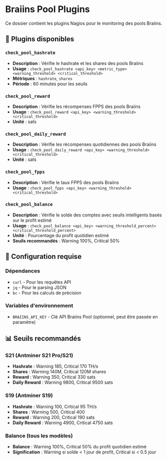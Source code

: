 # Braiins Pool Plugins

Ce dossier contient les plugins Nagios pour le monitoring des pools Braiins.

## 📁 Plugins disponibles

### `check_pool_hashrate`
- **Description** : Vérifie le hashrate et les shares des pools Braiins
- **Usage** : `check_pool_hashrate <api_key> <metric_type> <warning_threshold> <critical_threshold>`
- **Métriques** : `hashrate`, `shares`
- **Période** : 60 minutes pour les seuils

### `check_pool_reward`
- **Description** : Vérifie les récompenses FPPS des pools Braiins
- **Usage** : `check_pool_reward <api_key> <warning_threshold> <critical_threshold>`
- **Unité** : sats

### `check_pool_daily_reward`
- **Description** : Vérifie les récompenses quotidiennes des pools Braiins
- **Usage** : `check_pool_daily_reward <api_key> <warning_threshold> <critical_threshold>`
- **Unité** : sats

### `check_pool_fpps`
- **Description** : Vérifie le taux FPPS des pools Braiins
- **Usage** : `check_pool_fpps <api_key> <warning_threshold> <critical_threshold>`

### `check_pool_balance`
- **Description** : Vérifie le solde des comptes avec seuils intelligents basés sur le profit estimé
- **Usage** : `check_pool_balance <api_key> <warning_threshold_percent> <critical_threshold_percent>`
- **Unité** : Pourcentage du profit quotidien estimé
- **Seuils recommandés** : Warning 100%, Critical 50%

## 🔧 Configuration requise

### Dépendances
- `curl` - Pour les requêtes API
- `jq` - Pour le parsing JSON
- `bc` - Pour les calculs de précision

### Variables d'environnement
- `BRAIINS_API_KEY` - Clé API Braiins Pool (optionnel, peut être passée en paramètre)

## 📊 Seuils recommandés

### S21 (Antminer S21 Pro/S21)
- **Hashrate** : Warning 185, Critical 170 TH/s
- **Shares** : Warning 140M, Critical 120M shares
- **Reward** : Warning 350, Critical 330 sats
- **Daily Reward** : Warning 9800, Critical 9500 sats

### S19 (Antminer S19)
- **Hashrate** : Warning 100, Critical 95 TH/s
- **Shares** : Warning 500, Critical 400
- **Reward** : Warning 200, Critical 190 sats
- **Daily Reward** : Warning 4900, Critical 4750 sats

### Balance (tous les modèles)
- **Balance** : Warning 100%, Critical 50% du profit quotidien estimé
- **Signification** : Warning si solde < 1 jour de profit, Critical si < 0.5 jour
